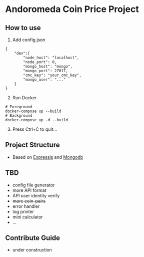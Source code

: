 # Andoromeda Coin Price Project

## How to use
1. Add config.json
```
{
    "dev":{
        "node_host": "localhost",
        "node_port": 0,
        "mongo_host": "mongo",
        "mongo_port": 27017,
        "cmc_key": "your_cmc_key",
        "mongo_user": "..."
    }
}
```
2. Run Docker
```
# Foreground
docker-compose up --build
# Background
docker-compose up -d --build
```
3. Press Ctrl+C to quit...

## Project Structure
- Based on [Expressjs](https://expressjs.com/) and [Mongodb](https://www.mongodb.com/)

## TBD
- config file generator
- more API format
- API user identity verify
- ~~more coin-pairs~~
- error handler
- log printer
- mini calculator
- ...

## Contribute Guide
- under construction